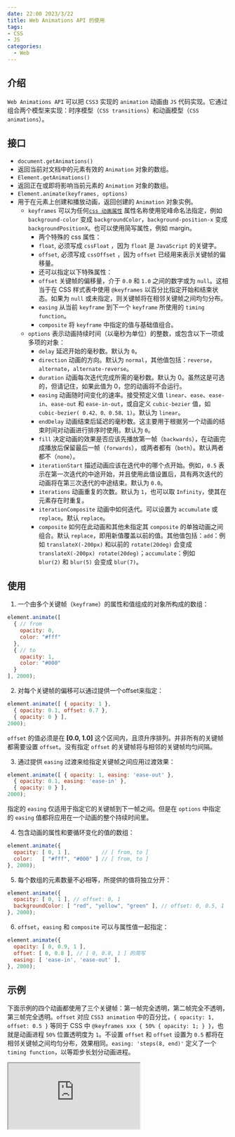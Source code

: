 ```yaml
---
date: 22:00 2023/3/22
title: Web Animations API 的使用
tags:
- CSS
- JS
categories:  - Web
---
```

## 介绍
`Web Animations API` 可以把 `CSS3` 实现的 `animation` 动画由 `JS` 代码实现。它通过组合两个模型来实现：时序模型（`CSS transitions`）和动画模型（`CSS animations`）。

## 接口
- `document.getAnimations()`
- 返回当前对文档中的元素有效的 `Animation` 对象的数组。
- `Element.getAnimations()`
- 返回正在或即将影响当前元素的 `Animation` 对象的数组。
- `Element.animate(keyframes, options)`
- 用于在元素上创建和播放动画，返回创建的 `Animation` 对象实例。
    - `keyframes` 可以为任何[`css 动画属性`](https://developer.mozilla.org/en-US/docs/Web/CSS/CSS_animated_properties) 属性名称使用驼峰命名法指定，例如 `background-color` 变成 `backgroundColor`，`background-position-x` 变成 `backgroundPositionX`。也可以使用简写属性，例如 margin。
        - 两个特殊的 css 属性：
        - `float`, 必须写成 `cssFloat` ，因为 `float` 是 `JavaScript` 的关键字。
        - `offset`, 必须写成 `cssOffset` ，因为 `offset` 已经用来表示关键帧的偏移量。
        - 还可以指定以下特殊属性：
        - `offset` 关键帧的偏移量，介于 `0.0` 和 `1.0` 之间的数字或为 `null`。这相当于在 CSS 样式表中使用 `@keyframes` 以百分比指定开始和结束状态。如果为 `null` 或未指定，则关键帧将在相邻关键帧之间均匀分布。
        - `easing` 从当前 `keyframe` 到下一个 `keyframe` 所使用的 `timing function`。
        - `composite` 将 `keyframe` 中指定的值与基础值组合。
    - `options` 表示动画持续时间（以毫秒为单位）的整数，或包含以下一项或多项的对象：
        - `delay` 延迟开始的毫秒数。默认为 `0`。
        - `direction` 动画的方向。默认为 `normal`，其他值包括：`reverse`，`alternate`，`alternate-reverse`。
        - `duration` 动画每次迭代完成所需的毫秒数。默认为 0。虽然这是可选的，但请记住，如果此值为 0，您的动画将不会运行。
        - `easing` 动画随时间变化的速率。接受预定义值 `linear`、`ease`、`ease-in`、`ease-out` 和 `ease-in-out`，或自定义 `cubic-bezier` 值，如 `cubic-bezier( 0.42、0、0.58、1)`。默认为 `linear`。
        - `endDelay` 动画结束后延迟的毫秒数。这主要用于根据另一个动画的结束时间对动画进行排序时使用。默认为 `0`。
        - `fill` 决定动画的效果是否应该先播放第一帧（`backwards`），在动画完成播放后保留最后一帧（`forwards`），或两者都有（`both`）。默认两者都不（`none`）。
        - `iterationStart` 描述动画应该在迭代中的哪个点开始。例如，`0.5` 表示在第一次迭代的中途开始，并且使用此值设置后，具有两次迭代的动画将在第三次迭代的中途结束。默认为 `0.0`。
        - `iterations` 动画重复的次数。默认为 `1`，也可以取 `Infinity`，使其在元素存在时重复。
        - `iterationComposite` 动画中如何迭代。可以设置为 `accumulate` 或 `replace`。默认 `replace`。
        - `composite` 如何在此动画和其他未指定其 `composite` 的单独动画之间组合。默认 `replace`，即用新值覆盖以前的值。其他值包括：`add`：例如 `translateX(-200px)` 和以前的 `rotate(20deg)` 会变成 `translateX(-200px) rotate(20deg)`；`accumulate`：例如 `blur(2)` 和 `blur(5)` 会变成 `blur(7)`。

## 使用
1. 一个由多个关键帧（`keyframe`）的属性和值组成的对象所构成的数组：
```js
element.animate([
  { // from
    opacity: 0,
    color: "#fff"
  },
  { // to
    opacity: 1,
    color: "#000"
  }
], 2000);
```
2. 对每个关键帧的偏移可以通过提供一个offset来指定：
```js
element.animate([ { opacity: 1 },
  { opacity: 0.1, offset: 0.7 },
  { opacity: 0 } ],
2000);
```
`offset` 的值必须是在 **[0.0, 1.0]** 这个区间内，且须升序排列。并非所有的关键帧都需要设置 `offset`。没有指定 `offset` 的关键帧将与相邻的关键帧均匀间隔。

3. 通过提供 `easing` 过渡来给指定关键帧之间应用过渡效果：
```js
element.animate([ { opacity: 1, easing: 'ease-out' },
  { opacity: 0.1, easing: 'ease-in' },
  { opacity: 0 } ],
2000);
```
指定的 `easing` 仅适用于指定它的关键帧到下一帧之间。但是在 `options` 中指定的 `easing` 值都将应用在一个动画的整个持续时间里。

4. 包含动画的属性和要循环变化的值的数组：
```js
element.animate({
  opacity: [ 0, 1 ],          // [ from, to ]
  color:   [ "#fff", "#000" ] // [ from, to ]
}, 2000);
```
5. 每个数组的元素数量不必相等，所提供的值将独立分开：
```js
element.animate({
  opacity: [ 0, 1 ], // offset: 0, 1
  backgroundColor: [ "red", "yellow", "green" ], // offset: 0, 0.5, 1
}, 2000);
```
6. `offset`，`easing` 和 `composite` 可以与属性值一起指定：
```js
element.animate({
  opacity: [ 0, 0.9, 1 ],
  offset: [ 0, 0.8 ], // [ 0, 0.8, 1 ] 的简写
  easing: [ 'ease-in', 'ease-out' ],
}, 2000);
```

## 示例
下面示例的四个动画都使用了三个关键帧：第一帧完全透明，第二帧完全不透明，第三帧完全透明。`offset` 对应 `CSS3 animation` 中的百分比，`{ opacity: 1, offset: 0.5 }` 等同于 CSS 中 `@keyframes xxx { 50% { opacity: 1; } }`，也就是动画进程 `50%` 位置透明度为 `1`。不设置 `offset` 和 `offset` 设置为 `0.5` 都将在相邻关键帧之间均匀分布，效果相同。`easing: 'steps(8, end)'` 定义了一个 `timing function`，以等距步长划分动画进程。

<iframe src="https://code.juejin.cn/pen/7131575373527482383"></iframe>